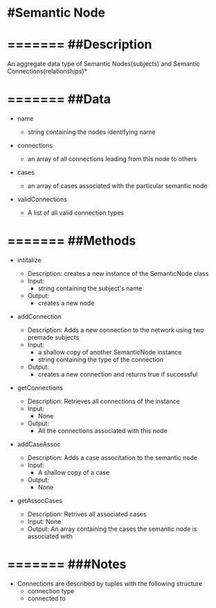 #Semantic Node
=======

=======
##Description
=======

An aggregate data type of Semantic Nodes(subjects) and Semantic Connections(relationships)*

=======
##Data
=======
* name
	* string containing the nodes identifying name

* connections
	* an array of all connections leading from this node to others

* cases
	* an array of cases associated with the particular semantic node

* validConnections
	* A list of all valid connection types


=======
##Methods
=======
* intitalize
	* Description:
		creates a new instance of the SemanticNode class
	* Input:
		* string containing the subject's name
	* Output:
		* creates a new node

* addConnection
	* Description:
		Adds a new connection to the network using two premade subjects
	* Input:
		* a shallow copy of another SemanticNode instance
		* string containing the type of the connection 
	* Output:
		* creates a new connection and returns true if successful

* getConnections
	* Description:
		Retrieves all connections of the instance
	* Input:
		* None
	* Output:
		* All the connections associated with this node

* addCaseAssoc
	* Description:
		Adds a case associtation to the semantic node
	* Input:
		* A shallow copy of a case
	* Output:
		* None

* getAssocCases
	* Description:
		Retrives all associated cases
	* Input:
		None
	* Output:
		An array containing the cases the semantic node is associated with

=======
###Notes
=======
* Connections are described by tuples with the following structure
	* connection type
	* connected to